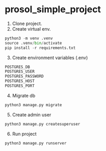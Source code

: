 # prosol_simple_project

1. Clone project.
2. Create virtual env.
~~~python
python3 -m venv .venv
source .venv/bin/activate
pip install -r requirements.txt
~~~
3. Create environment variables (.env)
~~~python
POSTGRES_DB
POSTGRES_USER
POSTGRES_PASSWORD
POSTGRES_HOST
POSTGRES_PORT
~~~

4. Migrate db
~~~python
python3 manage.py migrate
~~~
5. Create admin user
~~~python
python3 manage.py createsuperuser
~~~
6. Run project
~~~python
python3 manage.py runserver
~~~
